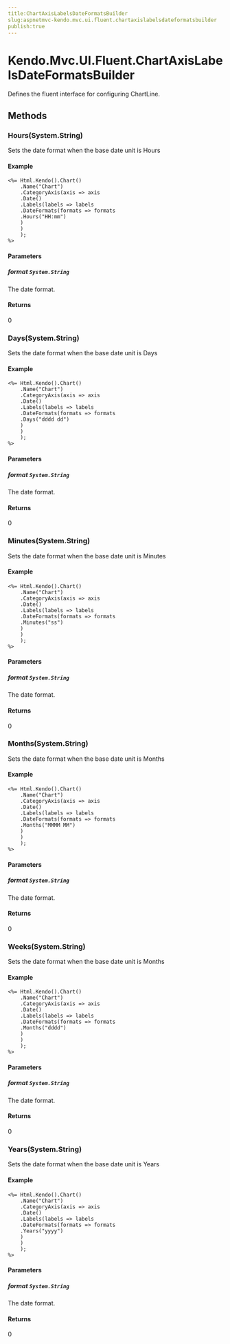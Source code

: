 ```yaml
---
title:ChartAxisLabelsDateFormatsBuilder
slug:aspnetmvc-kendo.mvc.ui.fluent.chartaxislabelsdateformatsbuilder
publish:true
---
```


# Kendo.Mvc.UI.Fluent.ChartAxisLabelsDateFormatsBuilder
Defines the fluent interface for configuring ChartLine.



## Methods

### Hours(System.String)
Sets the date format when the base date unit is Hours

#### Example

    <%= Html.Kendo().Chart()
        .Name("Chart")
        .CategoryAxis(axis => axis
        .Date()
        .Labels(labels => labels
        .DateFormats(formats => formats
        .Hours("HH:mm")
        )
        )
        );
    %>
        


#### Parameters

##### format `System.String`
The date format.



#### Returns
0


### Days(System.String)
Sets the date format when the base date unit is Days

#### Example

    <%= Html.Kendo().Chart()
        .Name("Chart")
        .CategoryAxis(axis => axis
        .Date()
        .Labels(labels => labels
        .DateFormats(formats => formats
        .Days("dddd dd")
        )
        )
        );
    %>
        


#### Parameters

##### format `System.String`
The date format.



#### Returns
0


### Minutes(System.String)
Sets the date format when the base date unit is Minutes

#### Example

    <%= Html.Kendo().Chart()
        .Name("Chart")
        .CategoryAxis(axis => axis
        .Date()
        .Labels(labels => labels
        .DateFormats(formats => formats
        .Minutes("ss")
        )
        )
        );
    %>
        


#### Parameters

##### format `System.String`
The date format.



#### Returns
0


### Months(System.String)
Sets the date format when the base date unit is Months

#### Example

    <%= Html.Kendo().Chart()
        .Name("Chart")
        .CategoryAxis(axis => axis
        .Date()
        .Labels(labels => labels
        .DateFormats(formats => formats
        .Months("MMMM MM")
        )
        )
        );
    %>
        


#### Parameters

##### format `System.String`
The date format.



#### Returns
0


### Weeks(System.String)
Sets the date format when the base date unit is Months

#### Example

    <%= Html.Kendo().Chart()
        .Name("Chart")
        .CategoryAxis(axis => axis
        .Date()
        .Labels(labels => labels
        .DateFormats(formats => formats
        .Months("dddd")
        )
        )
        );
    %>
        


#### Parameters

##### format `System.String`
The date format.



#### Returns
0


### Years(System.String)
Sets the date format when the base date unit is Years

#### Example

    <%= Html.Kendo().Chart()
        .Name("Chart")
        .CategoryAxis(axis => axis
        .Date()
        .Labels(labels => labels
        .DateFormats(formats => formats
        .Years("yyyy")
        )
        )
        );
    %>
        


#### Parameters

##### format `System.String`
The date format.



#### Returns
0



